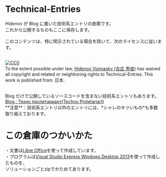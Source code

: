 Technical-Entries
=================

Hidenov が Blog に書いた技術系エントリの倉庫です。<br />
これから公開するものもここに保存します。<br />
<br />
このコンテンツは、特に明示されている場合を除いて、次のライセンスに従います。<br />
<br />
<p xmlns:dct="http://purl.org/dc/terms/" xmlns:vcard="http://www.w3.org/2001/vcard-rdf/3.0#">
  <a rel="license"
     href="http://creativecommons.org/publicdomain/zero/1.0/">
    <img src="http://i.creativecommons.org/p/zero/1.0/88x31.png" style="border-style: none;" alt="CC0" />
  </a>
  <br />
  To the extent possible under law,
  <a rel="dct:publisher"
     href="https://github.com/hidenov/Technical-Entries">
    <span property="dct:title">Hidenov Vonnasky (古庄 秀俊)</span></a>
  has waived all copyright and related or neighboring rights to
  <span property="dct:title">Technical-Entries</span>.
This work is published from:
<span property="vcard:Country" datatype="dct:ISO3166"
      content="JP" about="https://github.com/hidenov/Technical-Entries">
  日本</span>.
</p>
<br />
Blog だけで公開しているソースコードを含まない技術系エントリもあります。<br />
<a href="http://hidenov.blog4.fc2.com/blog-category-3.html" title="Техно пролетариарт">Blog : Техно пролетариарт(Techno Proletariart)</a><br />
**注意**：技術系エントリ以外のエントリには、*シャレのキツいもの*も多数取り揃えております。<br />

この倉庫のつかいかた
====================

・文書は<a href="http://www.libreoffice.org/about-us/credits/" title="Libre Office">Libre Office</a>を使って作成しています。<br />
・プログラムは<a href="http://www.microsoft.com/ja-jp/download/details.aspx?id=43733" title="Libre Office">Visual Studio Express Windows Desktop 2013</a>を使って作成したものを、<br />
ソリューションごとzipでかためてあります。<br />
